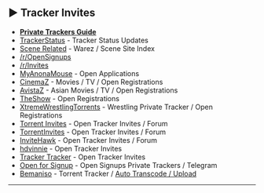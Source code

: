 ## ► Tracker Invites

* **[Private Trackers Guide](https://wiki.installgentoo.com/wiki/Private_trackers)** 
* [TrackerStatus](https://trackerstatus.info/) - Tracker Status Updates
* [Scene Related](https://opentrackers.org/links/warez-scene/#scenerelated) - Warez / Scene Site Index
* [/r/OpenSignups](https://reddit.com/r/OpenSignups)
* [/r/Invites](https://reddit.com/r/Invites)
* [MyAnonaMouse](https://www.myanonamouse.net/) - Open Applications
* [CinemaZ](https://cinemaz.to/auth/register) - Movies / TV / Open Registrations
* [AvistaZ](https://avistaz.to/auth/register) - Asian Movies / TV / Open Registrations
* [TheShow](http://theshow.click/) - Open Registrations
* [XtremeWrestlingTorrents](http://xtremewrestlingtorrents.net/) - Wrestling Private Tracker / Open Registrations
* [Torrent Invites](http://torrentinvites.org/f37/) - Open Tracker Invites / Forum
* [TorrentInvites](https://torrentinvites.net/) - Open Tracker Invites / Forum 
* [InviteHawk](https://www.invitehawk.com/forum/44-open-signup-tracker-updates/) - Open Tracker Invites / Forum
* [hdvinnie](https://hdvinnie.github.io/Private-Trackers-Spreadsheet/) - Open Tracker Invites
* [Tracker Tracker](https://docs.google.com/spreadsheets/d/1zYZ2107xOZwQ37AjLTc5A4dUJl0ilg8oMrZyA0BGvc0/) - Open Tracker Invites
* [Open for Signup](https://t.me/opensignup) - Open Signups Private Trackers / Telegram
* [Bemaniso](https://bemaniso.ws/) - Torrent Tracker / [Auto Transcode / Upload](https://github.com/doggo404/sowsbetter)

***